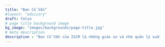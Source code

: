 ```yaml
---
title: "Ban Cố Vấn"
#layout: "advisory"
draft: false
# page title background image
bg_image: "images/backgrounds/page-title.jpg"
# meta description
description : "Ban Cố Vấn của ISCM là những giáo sư và nhà quản lý xuất sắc, đã và đang đảm nhiệm các trọng trách quan trọng trong chính phủ, trường đại học, và tập đoàn lớn. Các ý kiến đóng góp của ban cố vấn được chọn lọc và tiếp thu để đưa vào thực tiễn giảng dạy và nghiên cứu."
---
```

